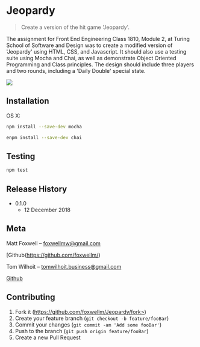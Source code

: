 # Jeopardy
> Create a version of the hit game 'Jeopardy'.


The assignment for Front End Engineering Class 1810, Module 2, at Turing School of Software and Design was to create a modified version of 'Jeopardy' using HTML, CSS, and Javascript. It should also use a testing suite using Mocha and Chai, as well as demonstrate Object Oriented Programming and Class principles. The design should include three players and two rounds, including a 'Daily Double' special state. 

![](header.png)

## Installation

OS X:

```sh
npm install --save-dev mocha
```
```sh
enpm install --save-dev chai
```

## Testing

```sh
npm test
```

## Release History

* 0.1.0
    * 12 December 2018


## Meta

Matt Foxwell – foxwellmw@gmail.com

[Github(https://github.com/foxwellm/)

Tom Wilhoit – tomwilhoit.business@gmail.com

[Github](https://github.com/tomwilhoit/)

## Contributing

1. Fork it (https://github.com/foxwellm/Jeopardy/fork>)
2. Create your feature branch (`git checkout -b feature/fooBar`)
3. Commit your changes (`git commit -am 'Add some fooBar'`)
4. Push to the branch (`git push origin feature/fooBar`)
5. Create a new Pull Request

